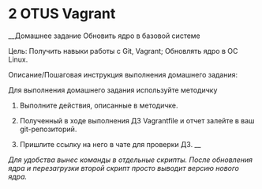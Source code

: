 # 2 OTUS Vagrant
__Домашнее задание
Обновить ядро в базовой системе

Цель:
Получить навыки работы с Git, Vagrant;
Обновлять ядро в ОС Linux.


Описание/Пошаговая инструкция выполнения домашнего задания:

Для выполнения домашнего задания используйте методичку

1. Выполните действия, описанные в методичке.

2. Полученный в ходе выполнения ДЗ Vagrantfile и отчет залейте в ваш git-репозиторий.

3. Пришлите ссылку на него в чате для проверки ДЗ. __


_Для удобства вынес команды в отдельные скрипты.
После обновления ядра и перезагрузки второй скрипт просто выводит версию нового ядра._

